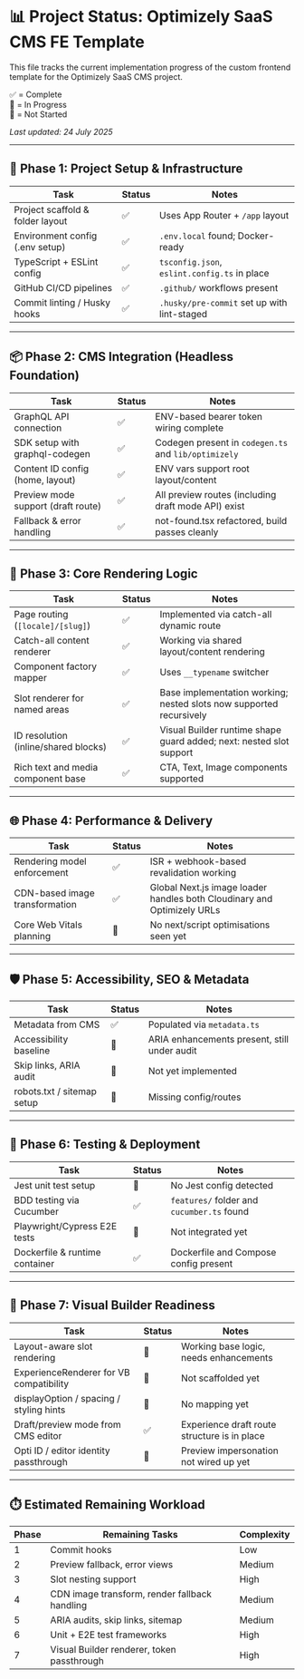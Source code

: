 # 📊 Project Status: Optimizely SaaS CMS FE Template

This file tracks the current implementation progress of the custom frontend template for the Optimizely SaaS CMS project.

✅ = Complete  
🔄 = In Progress  
🔲 = Not Started

_Last updated: 24 July 2025_

---

## 🧱 Phase 1: Project Setup & Infrastructure

| Task                             | Status | Notes                                        |
| -------------------------------- | ------ | -------------------------------------------- |
| Project scaffold & folder layout | ✅     | Uses App Router + `/app` layout              |
| Environment config (.env setup)  | ✅     | `.env.local` found; Docker-ready             |
| TypeScript + ESLint config       | ✅     | `tsconfig.json`, `eslint.config.ts` in place |
| GitHub CI/CD pipelines           | ✅     | `.github/` workflows present                 |
| Commit linting / Husky hooks     | ✅     | `.husky/pre-commit` set up with lint-staged  |

---

## 📦 Phase 2: CMS Integration (Headless Foundation)

| Task                               | Status | Notes                                                |
| ---------------------------------- | ------ | ---------------------------------------------------- |
| GraphQL API connection             | ✅     | ENV-based bearer token wiring complete               |
| SDK setup with graphql-codegen     | ✅     | Codegen present in `codegen.ts` and `lib/optimizely` |
| Content ID config (home, layout)   | ✅     | ENV vars support root layout/content                 |
| Preview mode support (draft route) | ✅     | All preview routes (including draft mode API) exist  |
| Fallback & error handling          | ✅     | not-found.tsx refactored, build passes cleanly       |

---

## 🧱 Phase 3: Core Rendering Logic

| Task                                 | Status | Notes                                                               |
| ------------------------------------ | ------ | ------------------------------------------------------------------- |
| Page routing (`[locale]/[slug]`)     | ✅     | Implemented via catch-all dynamic route                             |
| Catch-all content renderer           | ✅     | Working via shared layout/content rendering                         |
| Component factory mapper             | ✅     | Uses `__typename` switcher                                          |
| Slot renderer for named areas        | ✅     | Base implementation working; nested slots now supported recursively |
| ID resolution (inline/shared blocks) | ✅     | Visual Builder runtime shape guard added; next: nested slot support |
| Rich text and media component base   | ✅     | CTA, Text, Image components supported                               |

---

## 🌐 Phase 4: Performance & Delivery

| Task                           | Status | Notes                                                                   |
| ------------------------------ | ------ | ----------------------------------------------------------------------- |
| Rendering model enforcement    | ✅     | ISR + webhook-based revalidation working                                |
| CDN-based image transformation | ✅     | Global Next.js image loader handles both Cloudinary and Optimizely URLs |
| Core Web Vitals planning       | 🔲     | No next/script optimisations seen yet                                   |

---

## 🛡️ Phase 5: Accessibility, SEO & Metadata

| Task                       | Status | Notes                                        |
| -------------------------- | ------ | -------------------------------------------- |
| Metadata from CMS          | ✅     | Populated via `metadata.ts`                  |
| Accessibility baseline     | 🔄     | ARIA enhancements present, still under audit |
| Skip links, ARIA audit     | 🔲     | Not yet implemented                          |
| robots.txt / sitemap setup | 🔲     | Missing config/routes                        |

---

## 🧪 Phase 6: Testing & Deployment

| Task                           | Status | Notes                                      |
| ------------------------------ | ------ | ------------------------------------------ |
| Jest unit test setup           | 🔲     | No Jest config detected                    |
| BDD testing via Cucumber       | ✅     | `features/` folder and `cucumber.ts` found |
| Playwright/Cypress E2E tests   | 🔲     | Not integrated yet                         |
| Dockerfile & runtime container | ✅     | Dockerfile and Compose config present      |

---

## 🧩 Phase 7: Visual Builder Readiness

| Task                                    | Status | Notes                                        |
| --------------------------------------- | ------ | -------------------------------------------- |
| Layout-aware slot rendering             | 🔄     | Working base logic, needs enhancements       |
| ExperienceRenderer for VB compatibility | 🔲     | Not scaffolded yet                           |
| displayOption / spacing / styling hints | 🔲     | No mapping yet                               |
| Draft/preview mode from CMS editor      | ✅     | Experience draft route structure is in place |
| Opti ID / editor identity passthrough   | 🔲     | Preview impersonation not wired up yet       |

---

## ⏱️ Estimated Remaining Workload

| Phase | Remaining Tasks                               | Complexity |
| ----- | --------------------------------------------- | ---------- |
| 1     | Commit hooks                                  | Low        |
| 2     | Preview fallback, error views                 | Medium     |
| 3     | Slot nesting support                          | High       |
| 4     | CDN image transform, render fallback handling | Medium     |
| 5     | ARIA audits, skip links, sitemap              | Medium     |
| 6     | Unit + E2E test frameworks                    | High       |
| 7     | Visual Builder renderer, token passthrough    | High       |
